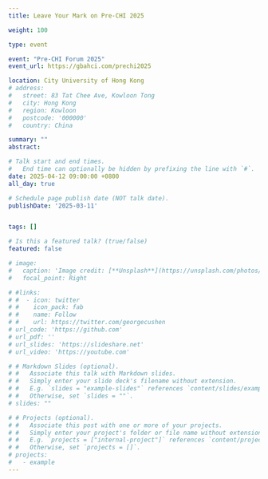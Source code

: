 ```yaml
---
title: Leave Your Mark on Pre-CHI 2025

weight: 100

type: event

event: "Pre-CHI Forum 2025"
event_url: https://gbahci.com/prechi2025

location: City University of Hong Kong
# address:
#   street: 83 Tat Chee Ave, Kowloon Tong
#   city: Hong Kong
#   region: Kowloon
#   postcode: '000000'
#   country: China

summary: ""
abstract:

# Talk start and end times.
#   End time can optionally be hidden by prefixing the line with `#`.
date: 2025-04-12 09:00:00 +0800
all_day: true

# Schedule page publish date (NOT talk date).
publishDate: '2025-03-11'


tags: []

# Is this a featured talk? (true/false)
featured: false

# image:
#   caption: 'Image credit: [**Unsplash**](https://unsplash.com/photos/bzdhc5b3Bxs)'
#   focal_point: Right

# #links:
# #  - icon: twitter
# #    icon_pack: fab
# #    name: Follow
# #    url: https://twitter.com/georgecushen
# url_code: 'https://github.com'
# url_pdf: ''
# url_slides: 'https://slideshare.net'
# url_video: 'https://youtube.com'

# # Markdown Slides (optional).
# #   Associate this talk with Markdown slides.
# #   Simply enter your slide deck's filename without extension.
# #   E.g. `slides = "example-slides"` references `content/slides/example-slides.md`.
# #   Otherwise, set `slides = ""`.
# slides: ""

# # Projects (optional).
# #   Associate this post with one or more of your projects.
# #   Simply enter your project's folder or file name without extension.
# #   E.g. `projects = ["internal-project"]` references `content/project/deep-learning/index.md`.
# #   Otherwise, set `projects = []`.
# projects:
#   - example
---
```



